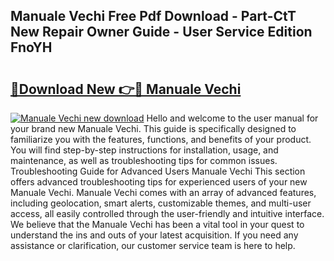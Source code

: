 ## Manuale Vechi Free Pdf Download - Part-CtT New Repair Owner Guide - User Service Edition FnoYH

# <h2><a href="http://cf20078.oget.top/?id=Manuale+Vechi">🔗Download New 👉🔴 Manuale Vechi</a></h2>

[![Manuale Vechi new download](https://i.imgur.com/5g1atiW.png)](http://cf20078.oget.top/?id=Manuale+Vechi)
Hello and welcome to the user manual for your brand new Manuale Vechi. This guide is specifically designed to familiarize you with the features, functions, and benefits of your product. You will find step-by-step instructions for installation, usage, and maintenance, as well as troubleshooting tips for common issues. Troubleshooting Guide for Advanced Users Manuale Vechi This section offers advanced troubleshooting tips for experienced users of your new Manuale Vechi. Manuale Vechi comes with an array of advanced features, including geolocation, smart alerts, customizable themes, and multi-user access, all easily controlled through the user-friendly and intuitive interface. We believe that the Manuale Vechi has been a vital tool in your quest to understand the ins and outs of your latest acquisition. If you need any assistance or clarification, our customer service team is here to help.
